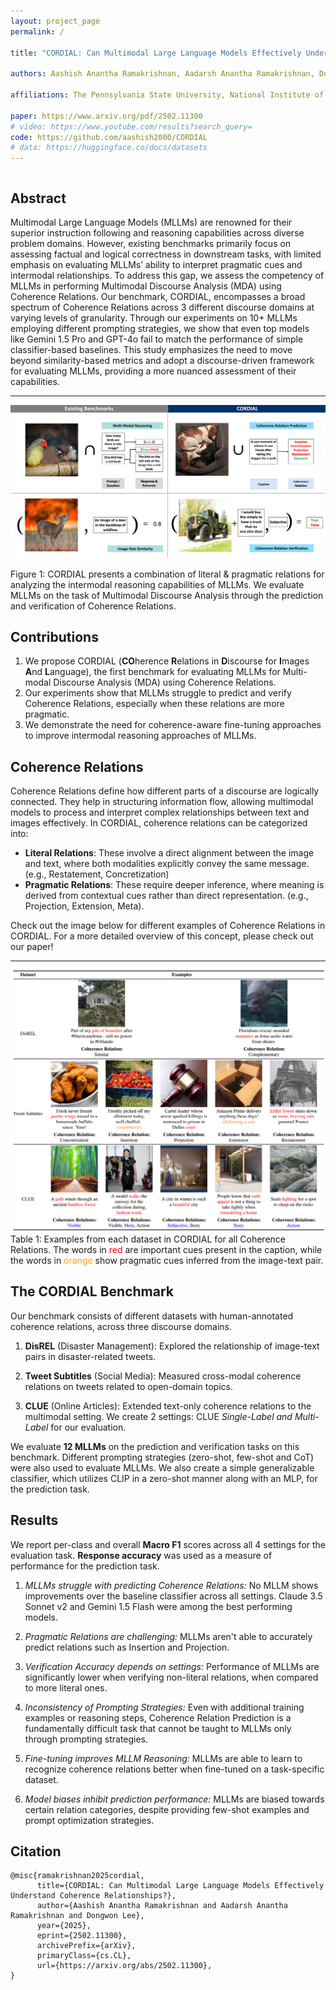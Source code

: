 ```yaml
---
layout: project_page
permalink: /

title: "CORDIAL: Can Multimodal Large Language Models Effectively Understand Coherence Relationships?"

authors: Aashish Anantha Ramakrishnan, Aadarsh Anantha Ramakrishnan, Dongwon Lee

affiliations: The Pennsylvania State University, National Institute of Technology Tiruchirappalli

paper: https://www.arxiv.org/pdf/2502.11300
# video: https://www.youtube.com/results?search_query=
code: https://github.com/aashish2000/CORDIAL
# data: https://huggingface.co/docs/datasets
---
```


<!-- Using HTML to center the abstract -->
<div class="columns is-centered has-text-centered">
    <div class="column is-four-fifths">
        <h2>Abstract</h2>
        <div class="content has-text-justified">
        Multimodal Large Language Models (MLLMs) are renowned for their superior instruction following and reasoning capabilities across diverse problem domains. However, existing benchmarks primarily focus on assessing factual and logical correctness in downstream tasks, with limited emphasis on evaluating MLLMs’ ability to interpret pragmatic cues and intermodal relationships. To address this gap, we assess the competency of MLLMs in performing Multimodal Discourse Analysis (MDA) using Coherence Relations. Our benchmark, CORDIAL, encompasses a broad spectrum of Coherence Relations across 3 different discourse domains at varying levels of granularity. Through our experiments on 10+ MLLMs employing different prompting strategies, we show that even top models like Gemini 1.5 Pro and GPT-4o fail to match the performance of simple classifier-based baselines. This study emphasizes the need to move beyond similarity-based metrics and adopt a discourse-driven framework for evaluating MLLMs, providing a more nuanced assessment of their capabilities.
        </div>
    </div>
</div>

---

![CORDIAL Main Architecture](/static/image/CORDIAL-Main.jpg)

Figure 1: CORDIAL presents a combination of literal & pragmatic relations for analyzing the intermodal reasoning capabilities of MLLMs. We evaluate MLLMs on the task of Multimodal Discourse Analysis through the prediction and verification of Coherence Relations.

## Contributions
1. We propose CORDIAL (**CO**herence **R**elations in **D**iscourse for **I**mages **A**nd **L**anguage), the first benchmark for evaluating MLLMs for Multi-modal Discourse Analysis (MDA) using Coherence Relations.
2. Our experiments show that MLLMs struggle to predict and verify Coherence Relations, especially when these relations are more pragmatic. 
3. We demonstrate the need for coherence-aware fine-tuning approaches to improve intermodal reasoning approaches of MLLMs.

## Coherence Relations
Coherence Relations define how different parts of a discourse are logically connected. They help in structuring information flow, allowing multimodal models to process and interpret complex relationships between text and images effectively. In CORDIAL, coherence relations can be categorized into:
- **Literal Relations**: These involve a direct alignment between the image and text, where both modalities explicitly convey the same message. (e.g., Restatement, Concretization)
- **Pragmatic Relations**: These require deeper inference, where meaning is derived from contextual cues rather than direct representation. (e.g., Projection, Extension, Meta).

Check out the image below for different examples of Coherence Relations in CORDIAL. For a more detailed overview of this concept, please check out our paper!

---

![Types of Coherence Relations](/static/image/coh-relations.png)
Table 1: Examples from each dataset in CORDIAL for all Coherence Relations. The words in <span style="color:red">red</span> are important cues present in the caption, while the words in <span style="color:orange">orange</span> show pragmatic cues inferred from the image-text pair.

## The CORDIAL Benchmark
Our benchmark consists of different datasets with human-annotated coherence relations, across three discourse domains. 

1. **DisREL** (Disaster Management): Explored the relationship of image-text pairs in disaster-related tweets.

2. **Tweet Subtitles** (Social Media): Measured cross-modal coherence relations on tweets related to open-domain topics.

3. **CLUE** (Online Articles): Extended text-only coherence relations to the multimodal setting. We create 2 settings: CLUE *Single-Label and Multi-Label* for our evaluation.

We evaluate **12 MLLMs** on the prediction and verification tasks on this benchmark. Different prompting strategies (zero-shot, few-shot and CoT) were also used to evaluate MLLMs. We also create a simple generalizable classifier, which utilizes CLIP in a zero-shot manner along with an MLP, for the prediction task.

## Results
We report per-class and overall **Macro F1** scores across all 4 settings for the evaluation task. **Response accuracy** was used as a measure of performance for the prediction task.

1. *MLLMs struggle with predicting Coherence Relations:* No MLLM shows improvements over the baseline classifier across all settings. Claude 3.5 Sonnet v2 and Gemini 1.5 Flash were among the best performing models.

2. *Pragmatic Relations are challenging:* MLLMs aren't able to accurately predict relations such as Insertion and Projection.

3. *Verification Accuracy depends on settings:* Performance of MLLMs are significantly lower when verifying non-literal relations, when compared to more literal ones.

4. *Inconsistency of Prompting Strategies:* Even with additional training examples or reasoning steps, Coherence Relation Prediction is a fundamentally difficult task that cannot be taught to MLLMs only through prompting strategies.

5. *Fine-tuning improves MLLM Reasoning:* MLLMs are able to learn to recognize coherence relations better when fine-tuned on a task-specific dataset.

6. *Model biases inhibit prediction performance:* MLLMs are biased towards certain relation categories, despite providing few-shot examples and prompt optimization strategies.

## Citation
```
@misc{ramakrishnan2025cordial,
      title={CORDIAL: Can Multimodal Large Language Models Effectively Understand Coherence Relationships?}, 
      author={Aashish Anantha Ramakrishnan and Aadarsh Anantha Ramakrishnan and Dongwon Lee},
      year={2025},
      eprint={2502.11300},
      archivePrefix={arXiv},
      primaryClass={cs.CL},
      url={https://arxiv.org/abs/2502.11300}, 
}
```
